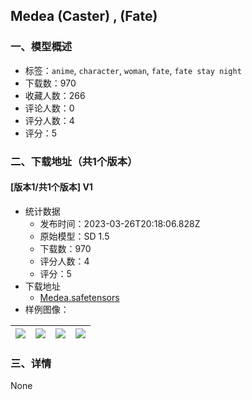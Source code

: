 ## Medea (Caster) , (Fate)
### 一、模型概述

- 标签：`anime`, `character`, `woman`, `fate`, `fate stay night`
- 下载数：970
- 收藏人数：266
- 评论人数：0
- 评分人数：4
- 评分：5

### 二、下载地址（共1个版本）

#### [版本1/共1个版本] V1

- 统计数据
  - 发布时间：2023-03-26T20:18:06.828Z
  - 原始模型：SD 1.5
  - 下载数：970
  - 评分人数：4
  - 评分：5
- 下载地址
  - [Medea.safetensors](https://civitai.com/api/download/models/27547)
- 样例图像：

| <img src="https://image.civitai.com/xG1nkqKTMzGDvpLrqFT7WA/d82a8d3a-609b-4e47-525c-ae9fc7bebc00/width=450/303395.jpeg" /> | <img src="https://image.civitai.com/xG1nkqKTMzGDvpLrqFT7WA/e95be4eb-4c37-40cd-1dda-c3323524c900/width=450/303383.jpeg" /> | <img src="https://image.civitai.com/xG1nkqKTMzGDvpLrqFT7WA/c62d9d39-b859-491a-54bf-1c764d439700/width=450/303382.jpeg" /> | <img src="https://image.civitai.com/xG1nkqKTMzGDvpLrqFT7WA/1c1092f0-236f-4ace-d8eb-0bcb35bc8e00/width=450/303394.jpeg" /> |
| ---- | ---- | ---- | ---- |


### 三、详情
None